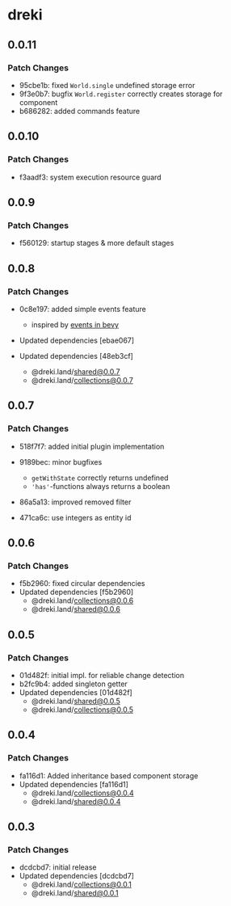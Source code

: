 # dreki

## 0.0.11

### Patch Changes

- 95cbe1b: fixed `World.single` undefined storage error
- 9f3e0b7: bugfix `World.register` correctly creates storage for component
- b686282: added commands feature

## 0.0.10

### Patch Changes

- f3aadf3: system execution resource guard

## 0.0.9

### Patch Changes

- f560129: startup stages & more default stages

## 0.0.8

### Patch Changes

- 0c8e197: added simple events feature

  - inspired by [events in bevy](https://docs.rs/bevy_app/0.5.0/bevy_app/struct.Events.html)

- Updated dependencies [ebae067]
- Updated dependencies [48eb3cf]
  - @dreki.land/shared@0.0.7
  - @dreki.land/collections@0.0.7

## 0.0.7

### Patch Changes

- 518f7f7: added initial plugin implementation
- 9189bec: minor bugfixes

  - `getWithState` correctly returns undefined
  - `'has'`-functions always returns a boolean

- 86a5a13: improved removed filter
- 471ca6c: use integers as entity id

## 0.0.6

### Patch Changes

- f5b2960: fixed circular dependencies
- Updated dependencies [f5b2960]
  - @dreki.land/collections@0.0.6
  - @dreki.land/shared@0.0.6

## 0.0.5

### Patch Changes

- 01d482f: initial impl. for reliable change detection
- b2fc9b4: added singleton getter
- Updated dependencies [01d482f]
  - @dreki.land/shared@0.0.5
  - @dreki.land/collections@0.0.5

## 0.0.4

### Patch Changes

- fa116d1: Added inheritance based component storage
- Updated dependencies [fa116d1]
  - @dreki.land/collections@0.0.4
  - @dreki.land/shared@0.0.4

## 0.0.3

### Patch Changes

- dcdcbd7: initial release
- Updated dependencies [dcdcbd7]
  - @dreki.land/collections@0.0.1
  - @dreki.land/shared@0.0.1
